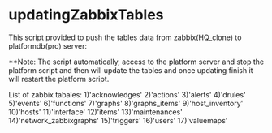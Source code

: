 # updatingZabbixTables

This script provided to push the tables data from zabbix(HQ_clone) to platformdb(pro) server:

**Note:
 The script automatically, access to the platform server and stop the platform script 
 and then will update the tables and once updating finish it  will restart the platform script. 

List of zabbix tabales:
1)'acknowledges'
2)'actions'
3)'alerts'
4)'drules'
5)'events'
6)'functions'
7)'graphs'
8)'graphs_items'
9)'host_inventory'
10)'hosts'
11)'interface'
12)'items'
13)'maintenances'
14)'network_zabbixgraphs'
15)'triggers'
16)'users'
17)'valuemaps'

